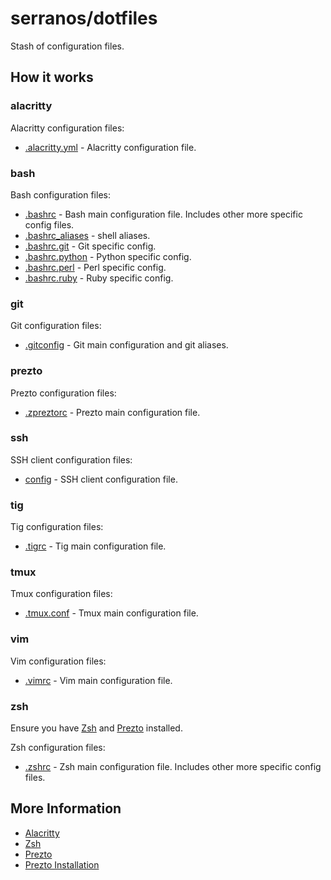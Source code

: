 # serranos/dotfiles

Stash of configuration files.

## How it works

### alacritty

Alacritty configuration files:

* [.alacritty.yml](alacritty/.alacritty.yml) - Alacritty configuration file.

### bash

Bash configuration files:

* [.bashrc](bash/.bashrc) - Bash main configuration file. Includes other more specific config files.
* [.bashrc_aliases](bash/.bashrc_aliases) - shell aliases.
* [.bashrc.git](bash/.bashrc.git) - Git specific config.
* [.bashrc.python](bash/.bashrc.python) - Python specific config.
* [.bashrc.perl](bash/.bashrc.perl) - Perl specific config.
* [.bashrc.ruby](bash/.bashrc.ruby) - Ruby specific config.

### git

Git configuration files:

* [.gitconfig](git/.gitconfig) - Git main configuration and git aliases.

### prezto

Prezto configuration files:

* [.zpreztorc](prezto/.zpreztorc) - Prezto main configuration file.

### ssh

SSH client configuration files:

* [config](ssh/config) - SSH client configuration file.

### tig

Tig configuration files:

* [.tigrc](tig/.tigrc) - Tig main configuration file.

### tmux

Tmux configuration files:

* [.tmux.conf](tmux/.tmux.conf) - Tmux main configuration file.

### vim

Vim configuration files:

* [.vimrc](vim/.vimrc) - Vim main configuration file.

### zsh

Ensure you have [Zsh][] and [Prezto][] installed.

Zsh configuration files:

* [.zshrc](zsh/.zshrc) - Zsh main configuration file. Includes other more specific config files.

## More Information

* [Alacritty][]
* [Zsh][]
* [Prezto][]
* [Prezto Installation][]


[Prezto]: https://github.com/sorin-ionescu/prezto
[Prezto Installation]: https://github.com/sorin-ionescu/prezto#installation
[Zsh]: http://www.zsh.org/
[Alacritty]: https://github.com/alacritty/alacritty

